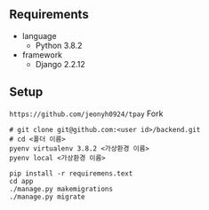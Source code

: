 ## Requirements
- language
	- Python 3.8.2
- framework
	- Django 2.2.12
	
	
## Setup

```https://github.com/jeonyh0924/tpay``` Fork

```shell
# git clone git@github.com:<user id>/backend.git
# cd <폴더 이름>
pyenv virtualenv 3.8.2 <가상환경 이름>
pyenv local <가상환경 이름>

pip install -r requiremens.text
cd app
./manage.py makemigrations
./manage.py migrate
```

